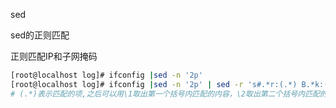 sed



sed的正则匹配

 

正则匹配IP和子网掩码

```bash
[root@localhost log]# ifconfig |sed -n '2p'
[root@localhost log]# ifconfig |sed -n '2p' | sed -r 's#.*r:(.*) B.*k:(.*)#\1 \2#g' 
# (.*)表示匹配的项,之后可以用\1取出第一个括号内匹配的内容，\2取出第二个括号内匹配的内容 
```



